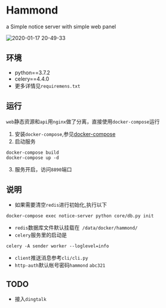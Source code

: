 # Hammond
a Simple notice server with simple web panel

![2020-01-17 20-49-33](https://user-images.githubusercontent.com/24751376/72613665-25ff6580-396b-11ea-99fc-da92d9d5fe9b.png)

## 环境
 - python==3.7.2
 - celery==4.4.0
 - 更多详情见`requiremens.txt`

## 运行
`web`静态资源和`api`用`nginx`做了分离，直接使用`docker-compose`运行
1. 安装`docker-compose`,参见[docker-compose](https://docs.docker.com/compose/install/)
2. 启动服务
```
docker-compose build
docker-compose up -d
```
3. 服务开启，访问`8890`端口

## 说明
 - 如果需要清空`redis`进行初始化,执行以下
 ```
 docker-compose exec notice-server python core/db.py init
 ```
 - `redis`数据库文件默认挂载在` /data/docker/hammond/`
 - `celery`服务里的启动是
 ```
celery -A sender worker --loglevel=info
 ```
 - `client`推送消息参考`cli/cli.py`
 - `http-auth`默认帐号密码`hammond` `abc321`

## TODO
 - 接入`dingtalk`
